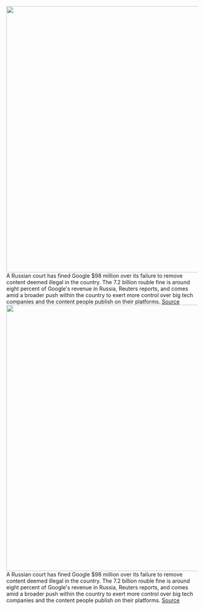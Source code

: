 <img src='https://cdn.vox-cdn.com/thumbor/9FYbgQ8FALJEesBWPDJfOofKDDg=/0x0:2040x1360/1200x800/filters:focal(857x517:1183x843)/cdn.vox-cdn.com/uploads/chorus_image/image/70313984/acastro_180427_1777_0001.0.jpg' width='700px' /><br/>
A Russian court has fined Google $98 million over its failure to remove content deemed illegal in the country. The 7.2 billion rouble fine is around eight percent of Google's revenue in Russia, Reuters reports, and comes amid a broader push within the country to exert more control over big tech companies and the content people publish on their platforms.
<a href='https://www.theverge.com/2021/12/24/22852827/google-100-million-fine-russia-banned-content-big-tech-regulation'> Source <a/><img src='https://cdn.vox-cdn.com/thumbor/9FYbgQ8FALJEesBWPDJfOofKDDg=/0x0:2040x1360/1200x800/filters:focal(857x517:1183x843)/cdn.vox-cdn.com/uploads/chorus_image/image/70313984/acastro_180427_1777_0001.0.jpg' width='700px' /><br/>
A Russian court has fined Google $98 million over its failure to remove content deemed illegal in the country. The 7.2 billion rouble fine is around eight percent of Google's revenue in Russia, Reuters reports, and comes amid a broader push within the country to exert more control over big tech companies and the content people publish on their platforms.
<a href='https://www.theverge.com/2021/12/24/22852827/google-100-million-fine-russia-banned-content-big-tech-regulation'> Source <a/>